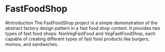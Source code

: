 # FastFoodShop

#Introduction
The FastFoodShop project is a simple demonstration of the abstract factory design pattern in a fast food shop context. It provides two types of fast food shops: NonVegFastFood and VegFastFoodShop, each capable of creating different types of fast food products like burgers, momos, and sandwiches.
